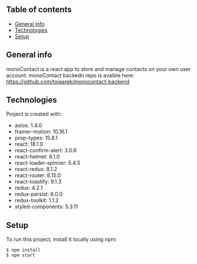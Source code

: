 ## Table of contents
* [General info](#general-info)
* [Technologies](#technologies)
* [Setup](#setup)

## General info
monoContact is a react app to store and manage contacts on your own user account. monoContact backedn repo is avaible here: https://github.com/tojaarek/monocontact-backend
	
## Technologies
Project is created with:
* axios: 1.4.0
* framer-motion: 10.16.1
* prop-types: 15.8.1
* react: 18.1.0
* react-confirm-alert: 3.0.6
* react-helmet: 6.1.0
* react-loader-spinner: 5.4.5
* react-redux: 8.1.2
* react-router: 6.15.0
* react-toastify: 9.1.3
* redux: 4.2.1
* redux-persist: 6.0.0
* redux-toolkit: 1.1.2
* styled-components: 5.3.11

	
## Setup
To run this project, install it locally using npm:

```
$ npm install
$ npm start
```
